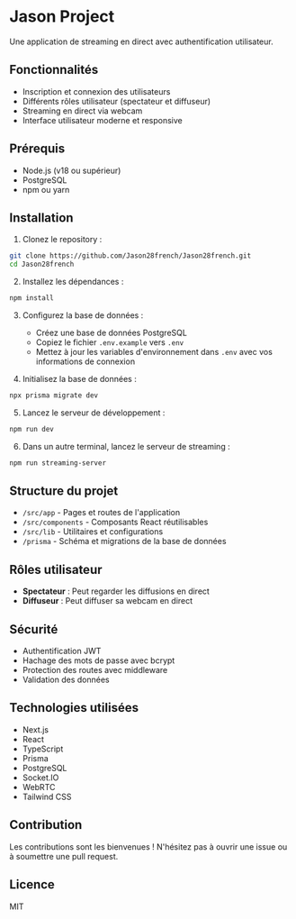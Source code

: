# Jason Project

Une application de streaming en direct avec authentification utilisateur.

## Fonctionnalités

- Inscription et connexion des utilisateurs
- Différents rôles utilisateur (spectateur et diffuseur)
- Streaming en direct via webcam
- Interface utilisateur moderne et responsive

## Prérequis

- Node.js (v18 ou supérieur)
- PostgreSQL
- npm ou yarn

## Installation

1. Clonez le repository :
```bash
git clone https://github.com/Jason28french/Jason28french.git
cd Jason28french
```

2. Installez les dépendances :
```bash
npm install
```

3. Configurez la base de données :
   - Créez une base de données PostgreSQL
   - Copiez le fichier `.env.example` vers `.env`
   - Mettez à jour les variables d'environnement dans `.env` avec vos informations de connexion

4. Initialisez la base de données :
```bash
npx prisma migrate dev
```

5. Lancez le serveur de développement :
```bash
npm run dev
```

6. Dans un autre terminal, lancez le serveur de streaming :
```bash
npm run streaming-server
```

## Structure du projet

- `/src/app` - Pages et routes de l'application
- `/src/components` - Composants React réutilisables
- `/src/lib` - Utilitaires et configurations
- `/prisma` - Schéma et migrations de la base de données

## Rôles utilisateur

- **Spectateur** : Peut regarder les diffusions en direct
- **Diffuseur** : Peut diffuser sa webcam en direct

## Sécurité

- Authentification JWT
- Hachage des mots de passe avec bcrypt
- Protection des routes avec middleware
- Validation des données

## Technologies utilisées

- Next.js
- React
- TypeScript
- Prisma
- PostgreSQL
- Socket.IO
- WebRTC
- Tailwind CSS

## Contribution

Les contributions sont les bienvenues ! N'hésitez pas à ouvrir une issue ou à soumettre une pull request.

## Licence

MIT 